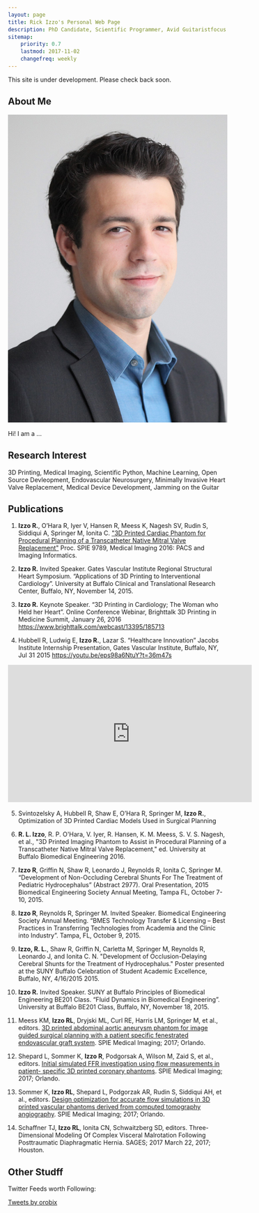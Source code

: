 ```yaml
---
layout: page
title: Rick Izzo's Personal Web Page
description: PhD Candidate, Scientific Programmer, Avid Guitaristfocus.
sitemap:
    priority: 0.7
    lastmod: 2017-11-02
    changefreq: weekly
---
```



This site is under development. Please check back soon. 

## About Me

<img class="image left" src="/images/Rick-Izzo_Portrait_01.jpg">

Hi! I am a ...

## Research Interest

3D Printing, Medical Imaging, Scientific Python, Machine Learning, Open Source Devleopment, Endovascular Neurosurgery, Minimally Invasive Heart Valve Replacement, Medical Device Development, Jamming on the Guitar

## Publications

1) <b>Izzo R.</b>, O’Hara R, Iyer V, Hansen R, Meess K, Nagesh SV, Rudin S, Siddiqui A, Springer M,  Ionita C. ["3D Printed Cardiac Phantom for Procedural Planning of a Transcatheter Native Mitral Valve Replacement"](/publications/3D-printed-cardiac-phantom-for-procedural-planning.pdf) Proc. SPIE 9789, Medical Imaging 2016: PACS and Imaging Informatics.

2) <b>Izzo R.</b> Invited Speaker. Gates Vascular Institute Regional Structural Heart Symposium. “Applications of 3D Printing to Interventional Cardiology”. University at Buffalo Clinical and Translational Research Center, Buffalo, NY, November 14, 2015.

3) <b>Izzo R.</b> Keynote Speaker. “3D Printing in Cardiology; The Woman who Held her Heart”. Online Conference Webinar, Brighttalk 3D Printing in Medicine Summit, January 26, 2016 https://www.brighttalk.com/webcast/13395/185713

4) Hubbell R, Ludwig E, <b>Izzo R.</b>, Lazar S. “Healthcare Innovation” Jacobs Institute Internship Presentation, Gates Vascular Institute, Buffalo, NY, Jul 31 2015 
https://youtu.be/eps98a6NtuY?t=36m47s

<iframe width="560" height="315" src="https://www.youtube.com/embed/eps98a6NtuY?start=2207" frameborder="0" allow="autoplay; encrypted-media" allowfullscreen></iframe>

5) Svintozelsky A, Hubbell R, Shaw E, O’Hara R, Springer M, <b>Izzo R.</b>, Optimization of 3D Printed Cardiac Models Used in Surgical Planning

6) <b>R. L. Izzo</b>, R. P. O'Hara, V. Iyer, R. Hansen, K. M. Meess, S. V. S. Nagesh, et al., "3D Printed Imaging Phantom to Assist in Procedural Planning of a Transcatheter Native Mitral Valve Replacement," ed. University at Buffalo Biomedical Engineering 2016.

7) <b>Izzo R</b>, Griffin N, Shaw R, Leonardo J, Reynolds R, Ionita C, Springer M. “Development of Non-Occluding Cerebral Shunts For The Treatment of Pediatric Hydrocephalus” (Abstract 2977). Oral Presentation, 2015 Biomedical Engineering Society Annual Meeting, Tampa FL, October 7-10, 2015. 

8) <b>Izzo R</b>, Reynolds R, Springer M. Invited Speaker. Biomedical Engineering Society Annual Meeting. “BMES Technology Transfer & Licensing – Best Practices in Transferring Technologies from Academia and the Clinic into Industry”. Tampa, FL, October 9, 2015. 

9) <b>Izzo, R. L.</b>, Shaw R, Griffin N, Carletta M, Springer M, Reynolds R, Leonardo J, and Ionita C. N. "Development of Occlusion-Delaying Cerebral Shunts for the Treatment of Hydrocephalus." Poster presented at the SUNY Buffalo Celebration of Student Academic Excellence, Buffalo, NY, 4/16/2015 2015.

10) <b>Izzo R.</b> Invited Speaker. SUNY at Buffalo Principles of Biomedical Engineering BE201 Class. “Fluid Dynamics in Biomedical Engineering”. University at Buffalo BE201 Class, Buffalo, NY, November 18, 2015.

11) Meess KM, <b>Izzo RL</b>, Dryjski ML, Curl RE, Harris LM, Springer M, et al., editors. [3D printed abdominal aortic aneurysm phantom for image guided surgical planning with a patient specific fenestrated endovascular graft system](/publications/3D-printed-abdominal-aortic-aneurysm-phantom.pdf). SPIE Medical Imaging; 2017; Orlando.

12) Shepard L, Sommer K, <b>Izzo R</b>, Podgorsak A, Wilson M, Zaid S, et al., editors. [Initial simulated FFR investigation using flow measurements in patient- specific 3D printed coronary phantoms](/publications/Initial-simulated-FFR-investigation-using-flow-measurements.pdf). SPIE Medical Imaging; 2017; Orlando.

13) Sommer K, <b>Izzo RL</b>, Shepard L, Podgorzak AR, Rudin S, Siddiqui AH, et al., editors. [Design optimization for accurate flow simulations in 3D printed vascular phantoms derived from computed tomography angiography](/publications/Design-optimization-for-accurate-flow-simulations-in-3D-printed-vascular.pdf). SPIE Medical Imaging; 2017; Orlando.

14) Schaffner TJ, <b>Izzo RL</b>, Ionita CN, Schwaitzberg SD, editors. Three-Dimensional Modeling Of Complex Visceral Malrotation Following Posttraumatic Diaphragmatic Hernia. SAGES; 2017 March 22, 2017; Houston.


## Other Studff

Twitter Feeds worth Following:


<a class="twitter-timeline" data-height="600" href="https://twitter.com/orobix?ref_src=twsrc%5Etfw">Tweets by orobix</a> <script async src="https://platform.twitter.com/widgets.js" charset="utf-8"></script>



